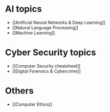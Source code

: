 # AI topics
- [[Artificial Neural Networks & Deep Learning]]
- [[Natural Language Processing]]
- [[Machine Learning]]
# Cyber Security topics
- [[Computer Security cheatsheet]]
- [[Digital Forensics & Cybercrime]]
# Others
- [[Computer Ethics]]